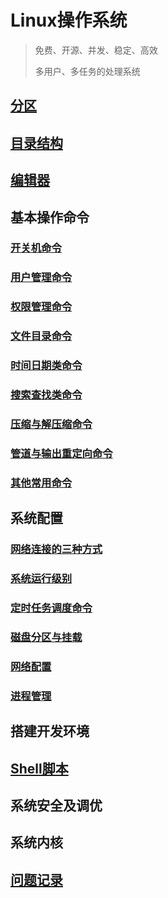 # Linux操作系统

> 免费、开源、并发、稳定、高效
>
> 多用户、多任务的处理系统

## [分区](./分区.md) 

## [目录结构](./目录结构.md) 

## [编辑器](./vi和vim.md)

## 基本操作命令

### [开关机命令](./开机和关机命令.md) 

### [用户管理命令](./用户管理命令.md) 

### [权限管理命令](./权限管理命令.md) 

### [文件目录命令](./文件目录命令.md) 

### [时间日期类命令](./时间日期类命令.md)

### [搜索查找类命令](./搜索查找类命令.md)

### [压缩与解压缩命令](./压缩与解压缩命令.md) 

### [管道与输出重定向命令](./管道与输出重定向命令.md) 

### [其他常用命令](./其他常用命令.md) 

## 系统配置

### [网络连接的三种方式](./网络连接的三种方式.md) 

### [系统运行级别](./系统运行级别.md) 

### [定时任务调度命令](./定时任务调度命令.md) 

### [磁盘分区与挂载](./磁盘分区与挂载.md) 

### [网络配置](./网络配置.md)

### [进程管理](./进程管理.md) 

## 搭建开发环境

## [Shell脚本](./Shell.md) 

## 系统安全及调优

## 系统内核

## [问题记录](./问题记录.md) 



